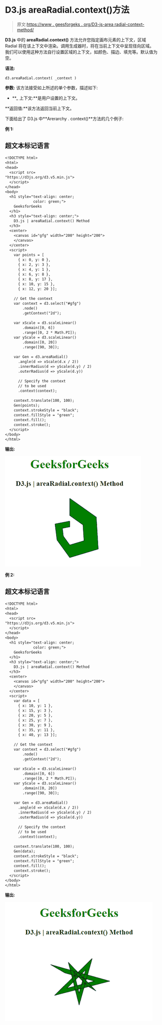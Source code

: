 # D3.js areaRadial.context()方法

> 原文:[https://www . geesforgeks . org/D3-js-area radial-context-method/](https://www.geeksforgeeks.org/d3-js-arearadial-context-method/)

**D3.js** 中的 **areaRadial.context()** 方法允许您指定画布元素的上下文，区域 Radial 将在该上下文中渲染。调用生成器时，将在当前上下文中呈现径向区域。我们可以使用这种方法自行设置区域的上下文，如颜色、描边、填充等。默认值为空。

**语法:**

```
d3.areaRadial.context( _context )

```

**参数:** 该方法接受如上所述的单个参数，描述如下:

*   **_ 上下文:**是用户设置的上下文。

**返回值:**该方法返回当前上下文。

下面给出了 D3.js 中**Arerarchy . context()**方法的几个例子:

**例 1:**

## 超文本标记语言

```
<!DOCTYPE html>
<html>
<head>
  <script src=
"https://d3js.org/d3.v5.min.js">
  </script>
</head>
<body>
  <h1 style="text-align: center;
             color: green;">
    GeeksforGeeks
  </h1>
  <h3 style="text-align: center;">
    D3.js | areaRadial.context() Method
  </h3>
  <center>
    <canvas id="gfg" width="200" height="200">
    </canvas>
  </center>
  <script>
    var points = [
      { x: 0, y: 0 },
      { x: 2, y: 3 },
      { x: 4, y: 1 },
      { x: 6, y: 8 },
      { x: 8, y: 17 },
      { x: 10, y: 15 },
      { x: 12, y: 20 }];

    // Get the context
    var context = d3.select("#gfg")
        .node()
        .getContext("2d");

    var xScale = d3.scaleLinear()
        .domain([0, 6])
        .range([0, 2 * Math.PI]);
    var yScale = d3.scaleLinear()
        .domain([0, 20])
        .range([90, 30]);

    var Gen = d3.areaRadial()
      .angle(d => xScale(d.x / 2))
      .innerRadius(d => yScale(d.y) / 2)
      .outerRadius(d => yScale(d.y))

      // Specify the context
      // to be used
      .context(context);

    context.translate(100, 100);
    Gen(points);
    context.strokeStyle = "black";
    context.fillStyle = "green";
    context.fill();
    context.stroke();
  </script>
</body>
</html>
```

**输出:**

![](img/0618321af270b1d3c9f8b35c8f897dea.png)

**例 2:**

## 超文本标记语言

```
<!DOCTYPE html>
<html>
<head>
  <script src=
"https://d3js.org/d3.v5.min.js">
  </script>
</head>
<body>
  <h1 style="text-align: center;
             color: green;">
    GeeksforGeeks
  </h1>
  <h3 style="text-align: center;">
    D3.js | areaRadial.context() Method
  </h3>
  <center>
    <canvas id="gfg" width="200" height="200">
    </canvas>
  </center>
  <script>
    var data = [
      { x: 10, y: 1 },
      { x: 15, y: 3 },
      { x: 20, y: 5 },
      { x: 25, y: 7 },
      { x: 30, y: 9 },
      { x: 35, y: 11 },
      { x: 40, y: 13 }];

    // Get the context
    var context = d3.select("#gfg")
        .node()
        .getContext("2d");

    var xScale = d3.scaleLinear()
        .domain([0, 6])
        .range([0, 2 * Math.PI]);
    var yScale = d3.scaleLinear()
        .domain([0, 20])
        .range([90, 30]);

    var Gen = d3.areaRadial()
      .angle(d => xScale(d.x / 2))
      .innerRadius(d => yScale(d.y) / 2)
      .outerRadius(d => yScale(d.y))

      // Specify the context
      // to be used
      .context(context);

    context.translate(100, 100);
    Gen(data);
    context.strokeStyle = "black";
    context.fillStyle = "green";
    context.fill();
    context.stroke();
  </script>
</body>
</html>
```

**输出:**

![](img/f0e574485096412eab7b162231676fed.png)
